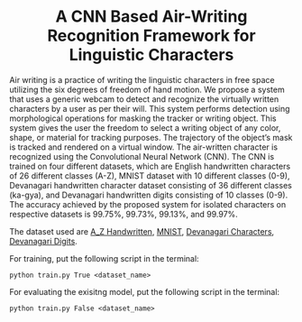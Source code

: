 <center><h1>A CNN Based Air-Writing Recognition Framework for Linguistic Characters</h1></center>

Air writing is a practice of writing the linguistic characters in free space utilizing the six degrees of freedom of hand motion. We propose a system that uses a generic webcam to detect and recognize the virtually written characters by a user as per their will. This system performs detection using morphological operations for masking the tracker or writing object. This system gives the user the freedom to select a writing object of any color, shape, or material for tracking purposes. The trajectory of the object’s mask is tracked and rendered on a virtual window. The air-written character is recognized using the Convolutional Neural Network (CNN). The CNN is trained on four different datasets, which are English handwritten characters of 26 different classes (A-Z), MNIST dataset with 10 different classes (0-9), Devanagari handwritten character dataset consisting of 36 different classes (ka-gya), and Devanagari handwritten digits consisting of 10 classes (0-9). The accuracy achieved by the proposed system for isolated characters on respective datasets is 99.75%, 99.73%, 99.13%, and 99.97%.

The dataset used are [A_Z Handwritten](https://www.kaggle.com/datasets/sachinpatel21/az-handwritten-alphabets-in-csv-format), [MNIST](https://www.kaggle.com/competitions/digit-recognizer/data), [Devanagari Characters](https://archive.ics.uci.edu/ml/datasets/Devanagari+Handwritten+Character+Dataset), [Devanagari Digits](https://archive.ics.uci.edu/ml/datasets/Devanagari+Handwritten+Character+Dataset).


For training, put the following script in the terminal:

`python train.py True <dataset_name>` 

For evaluating the exisitng model, put the following script in the terminal:

`python train.py False <dataset_name>`
